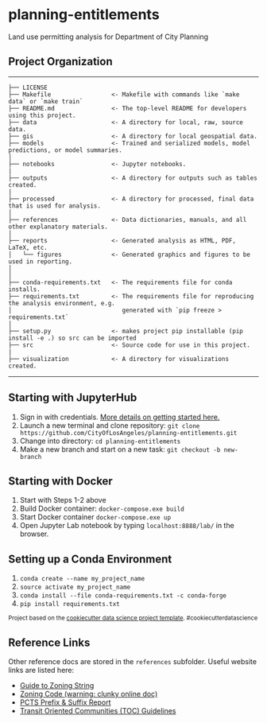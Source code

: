 planning-entitlements
==============================

Land use permitting analysis for Department of City Planning

## Project Organization
------------

    ├── LICENSE
    ├── Makefile                 <- Makefile with commands like `make data` or `make train`
    ├── README.md                <- The top-level README for developers using this project.
    ├── data                     <- A directory for local, raw, source data.
    ├── gis                      <- A directory for local geospatial data.
    ├── models                   <- Trained and serialized models, model predictions, or model summaries.
    │
    ├── notebooks                <- Jupyter notebooks.
    |
    ├── outputs                  <- A directory for outputs such as tables created.
    |
    ├── processed                <- A directory for processed, final data that is used for analysis.
    │
    ├── references               <- Data dictionaries, manuals, and all other explanatory materials.
    │
    ├── reports                  <- Generated analysis as HTML, PDF, LaTeX, etc.
    │   └── figures              <- Generated graphics and figures to be used in reporting.
    │
    │
    ├── conda-requirements.txt   <- The requirements file for conda installs.
    ├── requirements.txt         <- The requirements file for reproducing the analysis environment, e.g.
    │                               generated with `pip freeze > requirements.txt`
    │
    ├── setup.py                 <- makes project pip installable (pip install -e .) so src can be imported
    ├── src                      <- Source code for use in this project.
    |
    ├── visualization            <- A directory for visualizations created.
    


--------

## Starting with JupyterHub

1. Sign in with credentials. [More details on getting started here.](https://cityoflosangeles.github.io/best-practices/getting-started-github.html) 
2. Launch a new terminal and clone repository: `git clone https://github.com/CityOfLosAngeles/planning-entitlements.git`
3. Change into directory: `cd planning-entitlements`
4. Make a new branch and start on a new task: `git checkout -b new-branch`


## Starting with Docker

1. Start with Steps 1-2 above
2. Build Docker container: `docker-compose.exe build`
3. Start Docker container `docker-compose.exe up`
4. Open Jupyter Lab notebook by typing `localhost:8888/lab/` in the browser.

## Setting up a Conda Environment 

1. `conda create --name my_project_name` 
2. `source activate my_project_name`
3. `conda install --file conda-requirements.txt -c conda-forge` 
4. `pip install requirements.txt`

<p><small>Project based on the <a target="_blank" href="https://drivendata.github.io/cookiecutter-data-science/">cookiecutter data science project template</a>. #cookiecutterdatascience</small></p>


## Reference Links

Other reference docs are stored in the `references` subfolder. Useful website links are listed here:

* [Guide to Zoning String](https://planning.lacity.org/zoning/guide-current-zoning-string)
* [Zoning Code (warning: clunky online doc)](https://www.google.com/url?sa=j&url=http%3A%2F%2Flibrary.amlegal.com%2Fnxt%2Fgateway.dll%2FCalifornia%2Flapz%2Fmunicipalcodechapteriplanningandzoningco%3Ff%3Dtemplates%24fn%3Ddefault.htm%243.0%24vid%3Damlegal%3Alapz_ca&uct=1570026728&usg=zjcgvRShEnWEJBb0m-tfFIOaHZo.&source=chat)
* [PCTS Prefix & Suffix Report](https://planning.lacity.org/resources/prefix-suffix-report)
* [Transit Oriented Communities (TOC) Guidelines](https://planning.lacity.org/ordinances/docs/toc/TOCGuidelines.pdf)